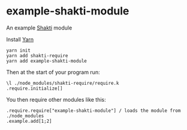 # example-shakti-module

An example [Shakti](https://shakti.com/) module

Install [Yarn](https://yarnpkg.com/lang/en/)

```
yarn init
yarn add shakti-require
yarn add example-shakti-module
```

Then at the start of your program run:

```
\l ./node_modules/shakti-require/require.k
.require.initialize[]
```

You then require other modules like this:
```
.require.require["example-shakti-module"] / loads the module from ./node_modules
.example.add[1;2]
```
